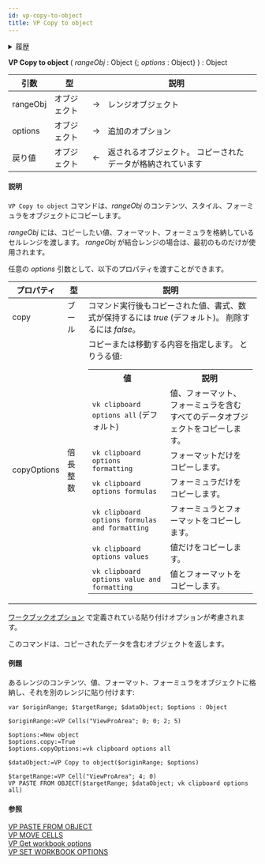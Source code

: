 ```yaml
---
id: vp-copy-to-object
title: VP Copy to object
---
```


<details><summary>履歴</summary>

| リリース  | 内容 |
| ----- | -- |
| 19 R4 | 追加 |

</details>

<!-- REF #_method_.VP Copy to object.Syntax -->

**VP Copy to object** ( _rangeObj_ : Object {; _options_ : Object} ) : Object<!-- END REF -->

<!-- REF #_method_.VP Copy to object.Params -->

| 引数       | 型      |    | 説明                             |                  |
| -------- | ------ | -- | ------------------------------ | ---------------- |
| rangeObj | オブジェクト | -> | レンジオブジェクト                      |                  |
| options  | オブジェクト | -> | 追加のオプション                       |                  |
| 戻り値      | オブジェクト | <- | 返されるオブジェクト。 コピーされたデータが格納されています | <!-- END REF --> |

#### 説明

`VP Copy to object` コマンドは、<!-- REF #_method_.VP Copy to object.Summary -->_rangeObj_ のコンテンツ、スタイル、フォーミュラをオブジェクトにコピーします<!-- END REF -->。

_rangeObj_ には、コピーしたい値、フォーマット、フォーミュラを格納しているセルレンジを渡します。 _rangeObj_ が結合レンジの場合は、最初のものだけが使用されます。

任意の _options_ 引数として、以下のプロパティを渡すことができます。

| プロパティ       | 型    | 説明                                                                                                                                                                                                                                                                                                                                                                                                                                                                                                                                                                                                                                  |
| ----------- | ---- | ----------------------------------------------------------------------------------------------------------------------------------------------------------------------------------------------------------------------------------------------------------------------------------------------------------------------------------------------------------------------------------------------------------------------------------------------------------------------------------------------------------------------------------------------------------------------------------------------------------------------------------- |
| copy        | ブール  | コマンド実行後もコピーされた値、書式、数式が保持するには _true_ (デフォルト)。 削除するには _false_。                                                                                                                                                                                                                                                                                                                                                                                                                                                                                                                                                     |
| copyOptions | 倍長整数 | コピーまたは移動する内容を指定します。 とりうる値: <p><table><tr><th>値</th><th>説明</th></tr><tr><td>`vk clipboard options all` (デフォルト)</td><td>値、フォーマット、フォーミュラを含むすべてのデータオブジェクトをコピーします。</td></tr><tr><td>`vk clipboard options formatting`</td><td>フォーマットだけをコピーします。</td></tr><tr><td>`vk clipboard options formulas`</td><td>フォーミュラだけをコピーします。</td></tr><tr><td>`vk clipboard options formulas and formatting`</td><td>フォーミュラとフォーマットをコピーします。</td></tr><tr><td>`vk clipboard options values`</td><td>値だけをコピーします。</td></tr><tr><td>`vk clipboard options value and formatting`</td><td>値とフォーマットをコピーします。</td></tr></table></p> |

[ワークブックオプション](vp-set-workbook-options.md) で定義されている貼り付けオプションが考慮されます。

このコマンドは、コピーされたデータを含むオブジェクトを返します。

#### 例題

あるレンジのコンテンツ、値、フォーマット、フォーミュラをオブジェクトに格納し、それを別のレンジに貼り付けます:

```4d
var $originRange; $targetRange; $dataObject; $options : Object

$originRange:=VP Cells("ViewProArea"; 0; 0; 2; 5)

$options:=New object
$options.copy:=True
$options.copyOptions:=vk clipboard options all

$dataObject:=VP Copy to object($originRange; $options)

$targetRange:=VP Cell("ViewProArea"; 4; 0)
VP PASTE FROM OBJECT($targetRange; $dataObject; vk clipboard options all)
```

#### 参照

[VP PASTE FROM OBJECT](vp-paste-from-object.md)<br/>
[VP MOVE CELLS](vp-move-cells.md)<br/>
[VP Get workbook options](vp-get-workbook-options.md)<br/>
[VP SET WORKBOOK OPTIONS](vp-set-workbook-options.md)
